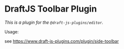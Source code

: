 # DraftJS Toolbar Plugin

_This is a plugin for the `@draft-js-plugins/editor`._

Usage:

see https://www.draft-js-plugins.com/plugin/side-toolbar
